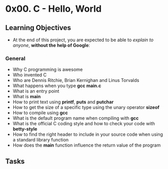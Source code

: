 # 0x00. C - Hello, World
## Learning Objectives
* At the end of this project, you are expected to be able to *explain to anyone*, **without the help of Google**:
### General
* Why C programming is awesome
* Who invented C
* Who are Dennis Ritchie, Brian Kernighan and Linus Torvalds
* What happens when you type **gcc main.c**
* What is an entry point
* What is **main**
* How to print text using **printf**, **puts** and **putchar**
* How to get the size of a specific type using the unary operator **sizeof**
* How to compile using **gcc**
* What is the default program name when compiling with **gcc**
* What is the official C coding style and how to check your code with **betty-style**
* How to find the right header to include in your source code when using a standard library function
* How does the **main** function influence the return value of the program
## Tasks
